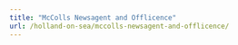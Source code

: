 ```yaml
---
title: "McColls Newsagent and Offlicence"
url: /holland-on-sea/mccolls-newsagent-and-offlicence/
---
```

